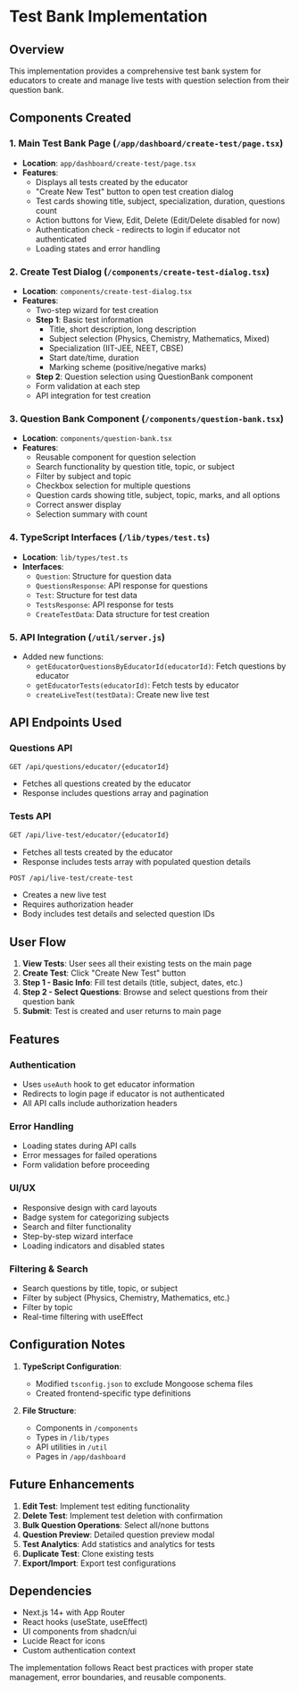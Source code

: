# Test Bank Implementation

## Overview

This implementation provides a comprehensive test bank system for educators to create and manage live tests with question selection from their question bank.

## Components Created

### 1. Main Test Bank Page (`/app/dashboard/create-test/page.tsx`)

- **Location**: `app/dashboard/create-test/page.tsx`
- **Features**:
  - Displays all tests created by the educator
  - "Create New Test" button to open test creation dialog
  - Test cards showing title, subject, specialization, duration, questions count
  - Action buttons for View, Edit, Delete (Edit/Delete disabled for now)
  - Authentication check - redirects to login if educator not authenticated
  - Loading states and error handling

### 2. Create Test Dialog (`/components/create-test-dialog.tsx`)

- **Location**: `components/create-test-dialog.tsx`
- **Features**:
  - Two-step wizard for test creation
  - **Step 1**: Basic test information
    - Title, short description, long description
    - Subject selection (Physics, Chemistry, Mathematics, Mixed)
    - Specialization (IIT-JEE, NEET, CBSE)
    - Start date/time, duration
    - Marking scheme (positive/negative marks)
  - **Step 2**: Question selection using QuestionBank component
  - Form validation at each step
  - API integration for test creation

### 3. Question Bank Component (`/components/question-bank.tsx`)

- **Location**: `components/question-bank.tsx`
- **Features**:
  - Reusable component for question selection
  - Search functionality by question title, topic, or subject
  - Filter by subject and topic
  - Checkbox selection for multiple questions
  - Question cards showing title, subject, topic, marks, and all options
  - Correct answer display
  - Selection summary with count

### 4. TypeScript Interfaces (`/lib/types/test.ts`)

- **Location**: `lib/types/test.ts`
- **Interfaces**:
  - `Question`: Structure for question data
  - `QuestionsResponse`: API response for questions
  - `Test`: Structure for test data
  - `TestsResponse`: API response for tests
  - `CreateTestData`: Data structure for test creation

### 5. API Integration (`/util/server.js`)

- Added new functions:
  - `getEducatorQuestionsByEducatorId(educatorId)`: Fetch questions by educator
  - `getEducatorTests(educatorId)`: Fetch tests by educator
  - `createLiveTest(testData)`: Create new live test

## API Endpoints Used

### Questions API

```bash
GET /api/questions/educator/{educatorId}
```

- Fetches all questions created by the educator
- Response includes questions array and pagination

### Tests API

```bash
GET /api/live-test/educator/{educatorId}
```

- Fetches all tests created by the educator
- Response includes tests array with populated question details

```bash
POST /api/live-test/create-test
```

- Creates a new live test
- Requires authorization header
- Body includes test details and selected question IDs

## User Flow

1. **View Tests**: User sees all their existing tests on the main page
2. **Create Test**: Click "Create New Test" button
3. **Step 1 - Basic Info**: Fill test details (title, subject, dates, etc.)
4. **Step 2 - Select Questions**: Browse and select questions from their question bank
5. **Submit**: Test is created and user returns to main page

## Features

### Authentication

- Uses `useAuth` hook to get educator information
- Redirects to login page if educator is not authenticated
- All API calls include authorization headers

### Error Handling

- Loading states during API calls
- Error messages for failed operations
- Form validation before proceeding

### UI/UX

- Responsive design with card layouts
- Badge system for categorizing subjects
- Search and filter functionality
- Step-by-step wizard interface
- Loading indicators and disabled states

### Filtering & Search

- Search questions by title, topic, or subject
- Filter by subject (Physics, Chemistry, Mathematics, etc.)
- Filter by topic
- Real-time filtering with useEffect

## Configuration Notes

1. **TypeScript Configuration**:

   - Modified `tsconfig.json` to exclude Mongoose schema files
   - Created frontend-specific type definitions

2. **File Structure**:
   - Components in `/components`
   - Types in `/lib/types`
   - API utilities in `/util`
   - Pages in `/app/dashboard`

## Future Enhancements

1. **Edit Test**: Implement test editing functionality
2. **Delete Test**: Implement test deletion with confirmation
3. **Bulk Question Operations**: Select all/none buttons
4. **Question Preview**: Detailed question preview modal
5. **Test Analytics**: Add statistics and analytics for tests
6. **Duplicate Test**: Clone existing tests
7. **Export/Import**: Export test configurations

## Dependencies

- Next.js 14+ with App Router
- React hooks (useState, useEffect)
- UI components from shadcn/ui
- Lucide React for icons
- Custom authentication context

The implementation follows React best practices with proper state management, error boundaries, and reusable components.

